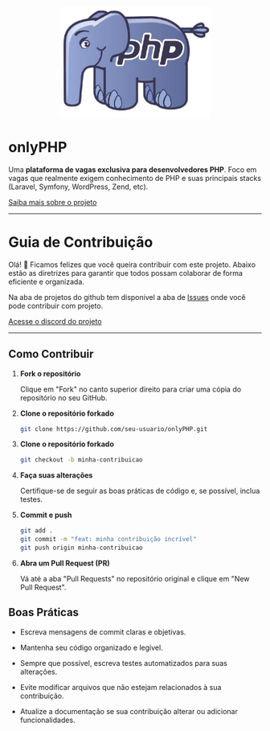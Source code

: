 <p align="center"><a href="https://laravel.com" target="_blank"><img src="/public/images/logo/php.png" width="300" alt="Laravel Logo"></a></p>

# onlyPHP

Uma **plataforma de vagas exclusiva para desenvolvedores PHP**. Foco em vagas que realmente exigem conhecimento de PHP e suas principais stacks (Laravel, Symfony, WordPress, Zend, etc).

[Saiba mais sobre o projeto](https://www.linkedin.com/posts/lucio-azevedo_php-laravel-project-activity-7351569054828036097-3hx4?utm_source=share&utm_medium=member_desktop&rcm=ACoAAFbTjrQB3b6Yq39yznOrI7H_4kKeUbbFTNE)

---
# Guia de Contribuição

Olá! 👋 Ficamos felizes que você queira contribuir com este projeto. Abaixo estão as diretrizes para garantir que todos possam colaborar de forma eficiente e organizada.

Na aba de projetos do github tem disponivel a aba de [Issues](https://github.com/Lucio-Gabriel/onlyPHP/issues) onde você pode contribuir com projeto.

[Acesse o discord do projeto](https://discord.gg/a9VSs7jA)

--- 

## Como Contribuir

1. **Fork o repositório**

   Clique em "Fork" no canto superior direito para criar uma cópia do repositório no seu GitHub.


2. **Clone o repositório forkado**

   ```bash
   git clone https://github.com/seu-usuario/onlyPHP.git
    ```
3. **Clone o repositório forkado**

    ```bash
   git checkout -b minha-contribuicao
    ```
4. **Faça suas alterações**

   Certifique-se de seguir as boas práticas de código e, se possível, inclua testes.


5. **Commit e push**
    ```bash
    git add .
    git commit -m "feat: minha contribuição incrível"
    git push origin minha-contribuicao
    ```
  
6. **Abra um Pull Request (PR)**

    Vá até a aba "Pull Requests" no repositório original e clique em "New Pull Request".

## Boas Práticas ##

- Escreva mensagens de commit claras e objetivas.

- Mantenha seu código organizado e legível.

- Sempre que possível, escreva testes automatizados para suas alterações.

- Evite modificar arquivos que não estejam relacionados à sua contribuição.

- Atualize a documentação se sua contribuição alterar ou adicionar funcionalidades.
    
